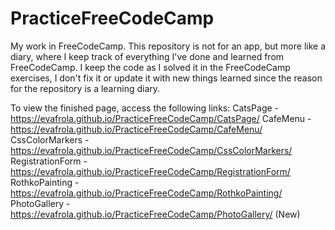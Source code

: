 # PracticeFreeCodeCamp

My work in FreeCodeCamp.
This repository is not for an app, but more like a diary, where I keep track of everything I've done and learned from FreeCodeCamp. I keep the code as I solved it in the FreeCodeCamp exercises, I don't fix it or update it with new things learned since the reason for the repository is a learning diary.

To view the finished page, access the following links:
CatsPage - https://evafrola.github.io/PracticeFreeCodeCamp/CatsPage/
CafeMenu - https://evafrola.github.io/PracticeFreeCodeCamp/CafeMenu/
CssColorMarkers - https://evafrola.github.io/PracticeFreeCodeCamp/CssColorMarkers/
RegistrationForm - https://evafrola.github.io/PracticeFreeCodeCamp/RegistrationForm/
RothkoPainting - https://evafrola.github.io/PracticeFreeCodeCamp/RothkoPainting/
PhotoGallery - https://evafrola.github.io/PracticeFreeCodeCamp/PhotoGallery/ (New)
